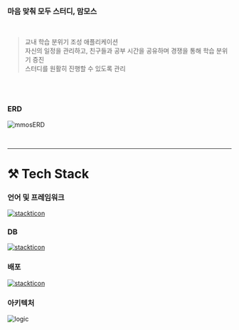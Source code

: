 ### 마음 맞춰 모두 스터디, 맘모스

<br>

>교내 학습 분위기 조성 애플리케이션<br>
자신의 일정을 관리하고, 친구들과 공부 시간을 공유하며 경쟁을 통해 학습 분위기 증진<br>
스터디를 원활히 진행할 수 있도록 관리

<BR>
<BR>

### ERD
![mmosERD](https://github.com/Mam-moS/Back-End-v2/assets/96408601/05d90b62-7d15-4482-9fac-cc9e5d8878c7)

<BR>
<hr>


# ⚒️ Tech Stack

### 언어 및 프레임워크

[![stackticon](https://firebasestorage.googleapis.com/v0/b/stackticon-81399.appspot.com/o/images%2F1706683542436?alt=media&token=021defc3-7150-4301-87d8-7631c18e0436)](https://github.com/msdio/stackticon)

### DB
[![stackticon](https://firebasestorage.googleapis.com/v0/b/stackticon-81399.appspot.com/o/images%2F1706683838014?alt=media&token=986c1961-bfac-4148-a303-e0a6b6215d92)](https://github.com/msdio/stackticon)

### 배포
[![stackticon](https://firebasestorage.googleapis.com/v0/b/stackticon-81399.appspot.com/o/images%2F1706684169534?alt=media&token=b7b0a232-fc4b-48f2-9a04-f0854dbbafcc)](https://github.com/msdio/stackticon)

### 아키텍처
![logic](https://github.com/Mam-moS/Back-End-v2/assets/96408601/ddae9b14-0dbb-45e9-82e8-d2d89ac6fe53)



